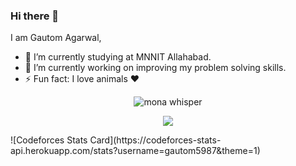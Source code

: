 ### Hi there 👋


I am Gautom Agarwal,

- 🔭 I’m currently studying at MNNIT Allahabad.
- 🌱 I’m currently working on improving my problem solving skills.
- ⚡ Fun fact: I love animals ♥️
<!--
- 👯 I’m looking to collaborate on ...
- 🤔 I’m looking for help with ...
- 💬 Ask me about ...
- 📫 How to reach me: ...
- 😄 Pronouns: ...
-->

<p align="center"><img src="https://github.githubassets.com/images/mona-whisper.gif" alt="mona whisper" /></p>

<p align="center">
  <a href="https://github.com/gautom5987/" target="_blank">
    <img src="https://github-readme-stats.vercel.app/api?username=gautom5987&count_private=true&include_all_commits=true&show_icons=true&bg_color=EFEFEF&border_radius=25&custom_title=My GitHub Stats" />
  </a>
</p>
![Codeforces Stats Card](https://codeforces-stats-api.herokuapp.com/stats?username=gautom5987&theme=1)


